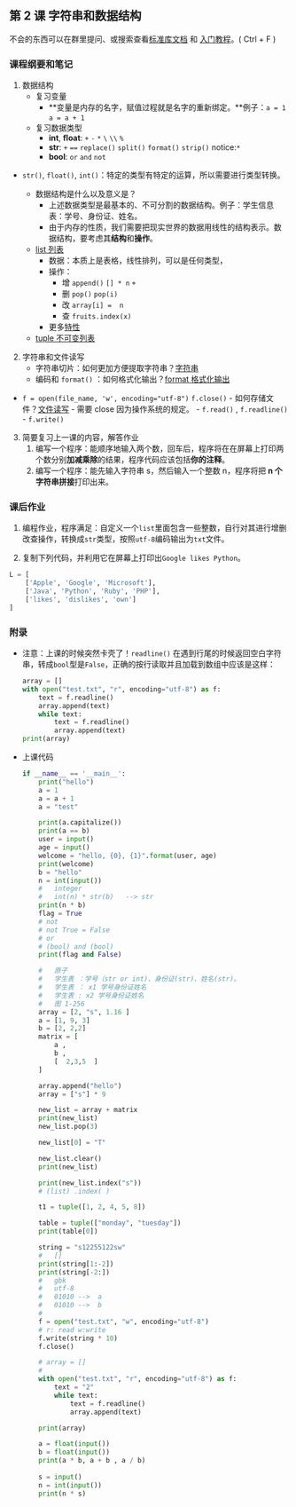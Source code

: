 ## 第 2 课 字符串和数据结构

不会的东西可以在群里提问、或搜索查看[标准库文档](https://docs.python.org/zh-cn/3/library/index.html) 和 [入门教程](https://docs.python.org/zh-cn/3/tutorial/index.html)。( Ctrl + F )

### 课程纲要和笔记

1. 数据结构
	- 复习变量
      - **变量是内存的名字，赋值过程就是名字的重新绑定。**例子：`a = 1` `a = a + 1`
    - 复习数据类型
      - **int**, **float**: `+` `-` `*`  `\` `\\` `%`
      - **str**: `+` `==` `replace()` `split()` `format()` `strip()` notice:`*`
      - **bool**: `or` `and` `not`
- `str()`, `float()`, `int()`：特定的类型有特定的运算，所以需要进行类型转换。
      
    - 数据结构是什么以及意义是？
      - 上述数据类型是最基本的、不可分割的数据结构。例子：学生信息表：学号、身份证、姓名。
      - 由于内存的性质，我们需要把现实世界的数据用线性的结构表示。数据结构，要考虑其**结构**和**操作**。
    - [list 列表](https://docs.python.org/zh-cn/3/tutorial/introduction.html#lists) 
      - 数据：本质上是表格，线性排列，可以是任何类型，
      - 操作：
        - 增 `append()` `[] * n`  `+` 
        - 删 `pop()` `pop(i)`
        - 改 `array[i] =  n`
        - 查 `fruits.index(x)`
      - 更多[特性](https://docs.python.org/zh-cn/3/tutorial/datastructures.html#more-on-lists)
    - [tuple 不可变列表](https://docs.python.org/zh-cn/3/library/stdtypes.html?highlight=tuple#tuple)
2. 字符串和文件读写
    - 字符串切片：如何更加方便提取字符串？[字符串](https://docs.python.org/zh-cn/3/tutorial/introduction.html#strings)
    - 编码和 `format()` ：如何格式化输出？[format 格式化输出](https://docs.python.org/zh-cn/3/tutorial/inputoutput.html#the-string-format-method)
- `f = open(file_name, 'w', encoding="utf-8")` `f.close()`
      -  如何存储文件？[文件读写](https://docs.python.org/zh-cn/3/tutorial/inputoutput.html#reading-and-writing-files)
      -  需要 close 因为操作系统的规定。
      - `f.read()` , `f.readline()` 
      - `f.write()`
3. 简要复习上一课的内容，解答作业
    1. 编写一个程序：能顺序地输入两个数，回车后，程序将在在屏幕上打印两个数分别**加减乘除**的结果，程序代码应该包括**你的注释**。
    2. 编写一个程序：能先输入字符串 s，然后输入一个整数 n，程序将把 **n 个字符串拼接**打印出来。


### 课后作业

1. 编程作业，程序满足：自定义一个`list`里面包含一些整数，自行对其进行增删改查操作，转换成`str`类型，按照`utf-8`编码输出为`txt`文件。

2. 复制下列代码，并利用它在屏幕上打印出`Google likes Python`。

```python
L = [
    ['Apple', 'Google', 'Microsoft'],
    ['Java', 'Python', 'Ruby', 'PHP'],
    ['likes', 'dislikes', 'own']
]
```

### 附录

- 注意：上课的时候突然卡壳了！`readline()` 在遇到行尾的时候返回空白字符串，转成`bool`型是`False`，正确的按行读取并且加载到数组中应该是这样：

  ```python
  array = []
  with open("test.txt", "r", encoding="utf-8") as f:
      text = f.readline()
      array.append(text)
      while text:
          text = f.readline()
          array.append(text)
  print(array)
  ```

- 上课代码

  ```python
  if __name__ == '__main__':
      print("hello")
      a = 1
      a = a + 1
      a = "test"
  
      print(a.capitalize())
      print(a == b)
      user = input()
      age = input()
      welcome = "hello, {0}, {1}".format(user, age)
      print(welcome)
      b = "hello"
      n = int(input())
      #   integer
      #   int(n) * str(b)   --> str
      print(n * b)
      flag = True
      # not
      # not True = False
      # or
      # (bool) and (bool)
      print(flag and False)
  
      #   原子
      #   学生表 ：学号（str or int)、身份证(str)、姓名(str)。
      #   学生表 ： x1 学号身份证姓名
      #   学生表 : x2 学号身份证姓名
      #   图 1-256
      array = [2, "s", 1.16 ]
      a = [1, 9, 3]
      b = [2, 2,2]
      matrix = [
          a ,
          b ,
          [  2,3,5  ]
      ]
  
      array.append("hello")
      array = ["s"] * 9
  
      new_list = array + matrix
      print(new_list)
      new_list.pop(3)
  
      new_list[0] = "T"
  
      new_list.clear()
      print(new_list)
  
      print(new_list.index("s"))
      # (list) .index( )
  
      t1 = tuple([1, 2, 4, 5, 8])
  
      table = tuple(["monday", "tuesday"])
      print(table[0])
  
      string = "s12255122sw"
      #   []
      print(string[1:-2])
      print(string[-2:])
      #   gbk
      #   utf-8
      #   01010 -->  a
      #   01010 -->  b
      #
      f = open("test.txt", "w", encoding="utf-8")
      # r: read w:write
      f.write(string * 10)
      f.close()
  
      # array = []
      #
      with open("test.txt", "r", encoding="utf-8") as f:
          text = "2"
          while text:
              text = f.readline()
              array.append(text)
  
      print(array)
  
      a = float(input())
      b = float(input())
      print(a * b, a + b , a / b)
      
      s = input()
      n = int(input())
      print(n * s)
  ```

  